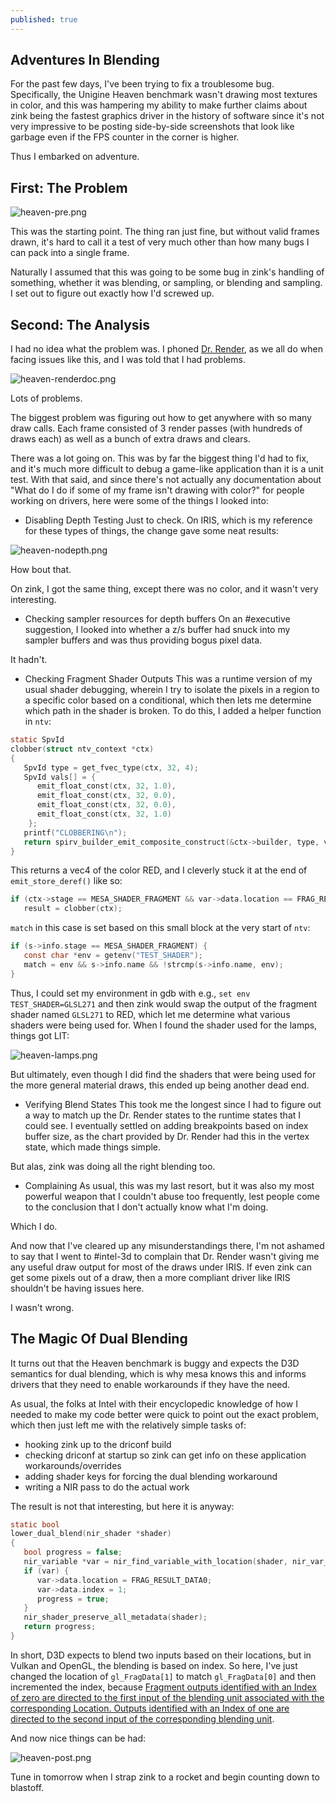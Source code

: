 ```yaml
---
published: true
---
```

## Adventures In Blending

For the past few days, I've been trying to fix a troublesome bug. Specifically, the Unigine Heaven benchmark wasn't drawing most textures in color, and this was hampering my ability to make further claims about zink being the fastest graphics driver in the history of software since it's not very impressive to be posting side-by-side screenshots that look like garbage even if the FPS counter in the corner is higher.

Thus I embarked on adventure.

## First: The Problem
![heaven-pre.png]({{site.url}}/assets/heaven-pre.png)

This was the starting point. The thing ran just fine, but without valid frames drawn, it's hard to call it a test of very much other than how many bugs I can pack into a single frame.

Naturally I assumed that this was going to be some bug in zink's handling of something, whether it was blending, or sampling, or blending and sampling. I set out to figure out exactly how I'd screwed up.

## Second: The Analysis

I had no idea what the problem was. I phoned [Dr. Render](https://renderdoc.org), as we all do when facing issues like this, and I was told that I had problems.

![heaven-renderdoc.png]({{site.url}}/assets/heaven-renderdoc.png)

Lots of problems.

The biggest problem was figuring out how to get anywhere with so many draw calls. Each frame consisted of 3 render passes (with hundreds of draws each) as well as a bunch of extra draws and clears.

There was a lot going on. This was by far the biggest thing I'd had to fix, and it's much more difficult to debug a game-like application than it is a unit test. With that said, and since there's not actually any documentation about "What do I do if some of my frame isn't drawing with color?" for people working on drivers, here were some of the things I looked into:

* Disabling Depth Testing
Just to check. On IRIS, which is my reference for these types of things, the change gave some neat results:

![heaven-nodepth.png]({{site.url}}/assets/heaven-nodepth.png)

How bout that.

On zink, I got the same thing, except there was no color, and it wasn't very interesting.

* Checking sampler resources for depth buffers
On an #executive suggestion, I looked into whether a z/s buffer had snuck into my sampler buffers and was thus providing bogus pixel data.

It hadn't.

* Checking Fragment Shader Outputs
This was a runtime version of my usual shader debugging, wherein I try to isolate the pixels in a region to a specific color based on a conditional, which then lets me determine which path in the shader is broken. To do this, I added a helper function in `ntv`:
```c
static SpvId
clobber(struct ntv_context *ctx)
{
   SpvId type = get_fvec_type(ctx, 32, 4);
   SpvId vals[] = {
      emit_float_const(ctx, 32, 1.0),
      emit_float_const(ctx, 32, 0.0),
      emit_float_const(ctx, 32, 0.0),
      emit_float_const(ctx, 32, 1.0)
    };
   printf("CLOBBERING\n");
   return spirv_builder_emit_composite_construct(&ctx->builder, type, vals, 4);
}
```
This returns a vec4 of the color RED, and I cleverly stuck it at the end of `emit_store_deref()` like so:
```c
if (ctx->stage == MESA_SHADER_FRAGMENT && var->data.location == FRAG_RESULT_DATA0 && match)
   result = clobber(ctx);
```
`match` in this case is set based on this small block at the very start of `ntv`:
```c
if (s->info.stage == MESA_SHADER_FRAGMENT) {
   const char *env = getenv("TEST_SHADER");
   match = env && s->info.name && !strcmp(s->info.name, env);
}
```
Thus, I could set my environment in gdb with e.g., `set env TEST_SHADER=GLSL271` and then zink would swap the output of the fragment shader named `GLSL271` to RED, which let me determine what various shaders were being used for. When I found the shader used for the lamps, things got LIT:

![heaven-lamps.png]({{site.url}}/assets/heaven-lamps.png)

But ultimately, even though I did find the shaders that were being used for the more general material draws, this ended up being another dead end.

* Verifying Blend States
This took me the longest since I had to figure out a way to match up the Dr. Render states to the runtime states that I could see. I eventually settled on adding breakpoints based on index buffer size, as the chart provided by Dr. Render had this in the vertex state, which made things simple.

But alas, zink was doing all the right blending too.

* Complaining
As usual, this was my last resort, but it was also my most powerful weapon that I couldn't abuse too frequently, lest people come to the conclusion that I don't actually know what I'm doing.

Which I do.

And now that I've cleared up any misunderstandings there, I'm not ashamed to say that I went to #intel-3d to complain that Dr. Render wasn't giving me any useful draw output for most of the draws under IRIS. If even zink can get some pixels out of a draw, then a more compliant driver like IRIS shouldn't be having issues here.

I wasn't wrong.

## The Magic Of Dual Blending
It turns out that the Heaven benchmark is buggy and expects the D3D semantics for dual blending, which is why mesa knows this and informs drivers that they need to enable workarounds if they have the need.

As usual, the folks at Intel with their encyclopedic knowledge of how I needed to make my code better were quick to point out the exact problem, which then just left me with the relatively simple tasks of:
* hooking zink up to the driconf build
* checking driconf at startup so zink can get info on these application workarounds/overrides
* adding shader keys for forcing the dual blending workaround
* writing a NIR pass to do the actual work

The result is not that interesting, but here it is anyway:
```c
static bool
lower_dual_blend(nir_shader *shader)
{
   bool progress = false;
   nir_variable *var = nir_find_variable_with_location(shader, nir_var_shader_out, FRAG_RESULT_DATA1);
   if (var) {
      var->data.location = FRAG_RESULT_DATA0;
      var->data.index = 1;
      progress = true;
   }
   nir_shader_preserve_all_metadata(shader);
   return progress;
}
```
In short, D3D expects to blend two inputs based on their locations, but in Vulkan and OpenGL, the blending is based on index. So here, I've just changed the location of `gl_FragData[1]` to match `gl_FragData[0]` and then incremented the index, because [Fragment outputs identified with an Index of zero are directed to the first input of the blending unit associated with the corresponding Location. Outputs identified with an Index of one are directed to the second input of the corresponding blending unit](https://www.khronos.org/registry/vulkan/specs/1.2-extensions/html/vkspec.html#interfaces-fragmentoutput).

And now nice things can be had:

![heaven-post.png]({{site.url}}/assets/heaven-post.png)

Tune in tomorrow when I strap zink to a rocket and begin counting down to blastoff.
